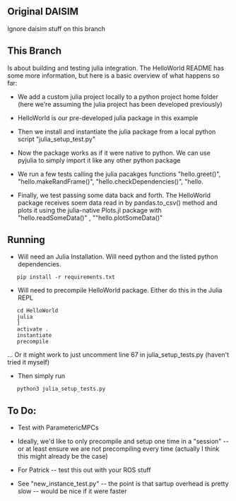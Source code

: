## Original DAISIM 

Ignore daisim stuff on this branch

## This Branch
Is about building and testing julia integration. The HelloWorld README has some more information, but here is a basic overview of what happens so far:
   - We add a custom julia project locally to a python project home folder (here we're assuming the julia project has been developed previously)
   - HelloWorld is our pre-developed julia package in this example
   - Then we install and instantiate the julia package from a local python script "julia_setup_test.py" 
   - Now the package works as if it were native to python. We can use pyjulia to simply import it like any other python package
   - We run a few tests calling the julia pacakges functions "hello.greet()", "hello.makeRandFrame()", "hello.checkDependencies()", "hello.

   - Finally, we test passing some data back and forth. The HelloWorld package receives soem data read in by pandas.to_csv() method and plots it using the julia-native Plots.jl package with "hello.readSomeData()" , ""hello.plotSomeData()"

## Running
   - Will need an Julia Installation. Will need python and the listed python dependencies.
```
   pip install -r requirements.txt
```
   - Will need to precompile HelloWorld package. Either do this in the Julia REPL
```
   cd HelloWorld
   julia
   ]
   activate .
   instantiate
   precompile
```
 ... Or it might work to just uncomment line 67 in julia_setup_tests.py (haven't tried it myself)
   - Then simply run 
```
   python3 julia_setup_tests.py
```

## To Do:
- Test with ParametericMPCs
- Ideally, we'd like to only precompile and setup one time in a "session" -- or at least ensure we are not precompiling every time (actually I think this might already be the case)
- For Patrick -- test this out with your ROS stuff 

- See  "new_instance_test.py"  -- the point is that sartup overhead is pretty slow -- would be nice if it were faster
